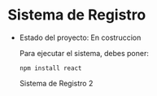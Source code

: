 <h1>Sistema de Registro</h1>

- Estado del proyecto: En costruccion

  Para ejecutar el sistema, debes poner:

  ```npm install react```

  Sistema de Registro 2
